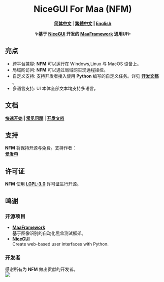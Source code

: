 <div align="center">

# NiceGUI For Maa (NFM)
**[简体中文]() | [繁體中文]() | [English]()**

**✨基于 **[NiceGUI](https://github.com/zauberzeug/nicegui)** 开发的 [MaaFramework](https://github.com/MaaXYZ/MaaFramework) 通用UI✨**
</div>

## 亮点
- 跨平台兼容: **NFM** 可以运行在 Windows,Linux 与 MacOS 设备上。
- 局域网访问: **NFM** 可以通过局域网实现远程操控。
- 自定义支持: 支持开发者接入使用 **Python** 编写的自定义任务。详见 **[开发文档](docs/zh-cn/Bulid/开发文档.md)** 。
- 多语言支持: UI 本体全部文本均支持多语言。

## 文档
**[快速开始](docs/zh-cn/0-1快速开始.md) | [常见问题](docs/zh-cn/1-1常见问题.mdd) | [开发文档](docs/zh-cn/2-1开发文档.md)**

## 支持
**NFM** 将保持开源与免费。支持作者：\
**[爱发电](https://ifdian.net/a/weinibuliu)**

## 许可证
**NFM** 使用 **[LGPL-3.0](LICENSE.md)** 许可证进行开源。
## 鸣谢
### 开源项目
- **[MaaFramework](https://github.com/MaaXYZ/MaaFramework)**\
基于图像识别的自动化黑盒测试框架。
- **[NiceGUI](https://github.com/zauberzeug/nicegui)**\
Create web-based user interfaces with Python.

### 开发者
感谢所有为 **NFM** 做出贡献的开发者。\
<a href="https://github.com/weinibuliu/NiceGUI-For-Maa/graphs/contributors">
  <img src="https://contrib.rocks/image?repo=weinibuliu/NiceGUI-For-Maa&max=1000" />
</a>
